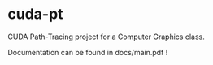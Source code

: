 # cuda-pt
CUDA Path-Tracing project for a Computer Graphics class.

Documentation can be found in docs/main.pdf !
